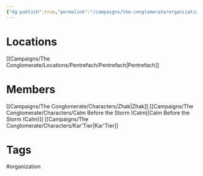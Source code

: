 ```yaml
---
{"dg-publish":true,"permalink":"/campaigns/the-conglomerate/organizations/pentrefach-rangers/"}
---
```



# Locations
[[Campaigns/The Conglomerate/Locations/Pentrefach/Pentrefach|Pentrefach]]
# Members
[[Campaigns/The Conglomerate/Characters/Zhak|Zhak]]
[[Campaigns/The Conglomerate/Characters/Calm Before the Storm (Calm)|Calm Before the Storm (Calm)]]
[[Campaigns/The Conglomerate/Characters/Kar'Tier|Kar'Tier]]


# Tags
#organization 
